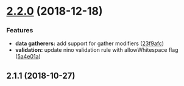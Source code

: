 <a name="2.2.0"></a>
# [2.2.0](https://github.com/dwp/govuk-casa/compare/2.1.1...2.2.0) (2018-12-18)


### Features

* **data gatherers:** add support for gather modifiers ([23f9afc](https://github.com/dwp/govuk-casa/commit/23f9afc))
* **validation:** update nino validation rule with allowWhitespace flag ([5a4e01a](https://github.com/dwp/govuk-casa/commit/5a4e01a))



<a name="2.1.1"></a>
## 2.1.1 (2018-10-27)



